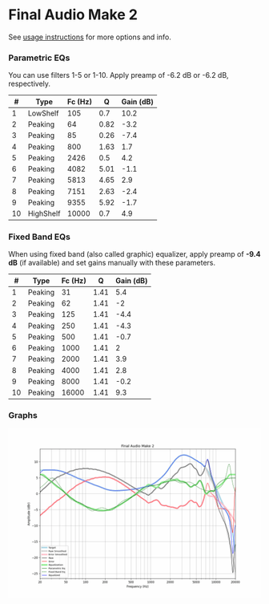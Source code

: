 # Final Audio Make 2
See [usage instructions](https://github.com/jaakkopasanen/AutoEq#usage) for more options and info.

### Parametric EQs
You can use filters 1-5 or 1-10. Apply preamp of -6.2 dB or -6.2 dB, respectively.

|   # | Type      |   Fc (Hz) |    Q |   Gain (dB) |
|-----|-----------|-----------|------|-------------|
|   1 | LowShelf  |       105 | 0.7  |        10.2 |
|   2 | Peaking   |        64 | 0.82 |        -3.2 |
|   3 | Peaking   |        85 | 0.26 |        -7.4 |
|   4 | Peaking   |       800 | 1.63 |         1.7 |
|   5 | Peaking   |      2426 | 0.5  |         4.2 |
|   6 | Peaking   |      4082 | 5.01 |        -1.1 |
|   7 | Peaking   |      5813 | 4.65 |         2.9 |
|   8 | Peaking   |      7151 | 2.63 |        -2.4 |
|   9 | Peaking   |      9355 | 5.92 |        -1.7 |
|  10 | HighShelf |     10000 | 0.7  |         4.9 |

### Fixed Band EQs
When using fixed band (also called graphic) equalizer, apply preamp of **-9.4 dB** (if available) and set gains manually with these parameters.

|   # | Type    |   Fc (Hz) |    Q |   Gain (dB) |
|-----|---------|-----------|------|-------------|
|   1 | Peaking |        31 | 1.41 |         5.4 |
|   2 | Peaking |        62 | 1.41 |        -2   |
|   3 | Peaking |       125 | 1.41 |        -4.4 |
|   4 | Peaking |       250 | 1.41 |        -4.3 |
|   5 | Peaking |       500 | 1.41 |        -0.7 |
|   6 | Peaking |      1000 | 1.41 |         2   |
|   7 | Peaking |      2000 | 1.41 |         3.9 |
|   8 | Peaking |      4000 | 1.41 |         2.8 |
|   9 | Peaking |      8000 | 1.41 |        -0.2 |
|  10 | Peaking |     16000 | 1.41 |         9.3 |

### Graphs
![](./Final%20Audio%20Make%202.png)
